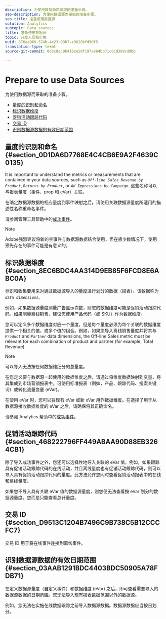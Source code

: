 ```yaml
---
description: 为使用数据源而采取的准备步骤。
seo-description: 为使用数据源而采取的准备步骤。
seo-title: 准备使用数据源
solution: Analytics
subtopic: Data sources
title: 准备使用数据源
topic: 开发人员和实施
uuid: 876ea069-574b-4e23-93b7-e3828bfd90f5
translation-type: tm+mt
source-git-commit: 0dbc8ac9b416ce50f197a884bb71c6cd389cd0bb

---
```



# Prepare to use Data Sources

为使用数据源而采取的准备步骤。

* [量度的识别和命名](../../import/c-data-sources/datasrc-preparing.md#section_0D1DA6D7768E4C4CB6E9A2F4639C0135)
* [标识数据维度](../../import/c-data-sources/datasrc-preparing.md#section_8EC6BDC4AA314D9EB85F6FCD8E6ABC0A)
* [促销活动跟踪代码](../../import/c-data-sources/datasrc-preparing.md#section_468222796FF449ABAA90D88EB3264CB1)
* [交易 ID](../../import/c-data-sources/datasrc-preparing.md#section_D9513C1204B7496C9B738C5B12CCCFC7)
* [识别数据源数据的有效日期范围](../../import/c-data-sources/datasrc-preparing.md#section_03AAB1291BDC4403BDC50905A78FDB71)

## 量度的识别和命名 {#section_0D1DA6D7768E4C4CB6E9A2F4639C0135}

It is important to understand the metrics or measurements that are contained in your data sources, such as *`Off-line Sales Revenue by Product`*, *`Returns by Product`*, or *`Ad Impressions by Campaign`*. 这些名称可以与报表量度（事件、prop 和 eVar）关联。

在确定数据源数据的相应量度到事件映射之后，请使用关联数据源量度所适用的描述性名称重命名事件。

请参阅管理工具帮助中的[成功事件](https://marketing.adobe.com/resources/help/en_US/reference/success_event.html)。

>[!NOTE]
>
>Adobe强烈建议将新的空事件与数据源数据结合使用，但在极少数情况下，使用预先存在的事件可能是有意义的。

## 标识数据维度 {#section_8EC6BDC4AA314D9EB85F6FCD8E6ABC0A}

标识和收集要用来对通过数据源导入的量度进行划分的数据（报表）。该数据称为 *`data dimensions`*。

例如，如果数据源量度测量广告显示次数，则您的数据维度可能是促销活动跟踪代码。如果测量离线销售，建议您使用产品代码（或 SKU）作为数据维度。

您可以定义多个数据维度对应一个量度，但是每个量度必须为每个关联的数据维度提供一个相关的值，或多个值的组合。例如，如果您导入离线销售量度并将其与 *`Product`* and *`Partner`* data dimensions, the Off-line Sales metric must be relevant for each combination of product and partner (for example, Total Revenue).

>[!NOTE]
>
>可以导入无法按任何数据维细分的总量度。

在您定义要与数据源一起使用的数据维度之后，请通过将维度数据映射到变量，将其集成到市场营销报表中。可使用标准报表（例如，产品、跟踪代码、搜索关键词）或转化流量变量 (eVar)。

在使用 eVar 时，您可以将现有 eVar 或新 eVar 用作数据维度。在选择了用于从数据源接收数据维度的 eVar 之后，请确保将其正确命名。

请参阅 Analytics 帮助中的[成功事件](https://marketing.adobe.com/resources/help/en_US/reference/success_event.html)。

## 促销活动跟踪代码 {#section_468222796FF449ABAA90D88EB3264CB1}

除了导入成功事件之外，您还可以选择性地导入关联的 eVar 值。例如，如果跟踪具有促销活动跟踪代码的在线活动，并且离线量度也有促销活动跟踪代码，则可以导入具有促销活动跟踪代码的量度。此方法允许您同时查看促销活动报表中的在线和离线量度。

如果您不导入具有关联 eVar 值的数据源量度，则您便无法查看按 eVar 划分的数据源量度。您而是只能查看总计量度。

## 交易 ID {#section_D9513C1204B7496C9B738C5B12CCCFC7}

交易 ID 用于将在线事件连接到离线事件。

## 识别数据源数据的有效日期范围 {#section_03AAB1291BDC4403BDC50905A78FDB71}

在定义数据源量度（自定义事件）和数据维度 (eVar) 之后，即可查看需要导入的数据源数据的日期范围。您无法导入现有报表数据范围以外的数据源。

例如，您无法在实施在线数据跟踪之前导入数据源数据。数据源数据应当按日划分。
